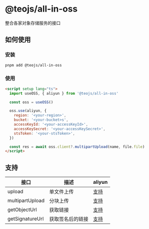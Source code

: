# @teojs/all-in-oss

整合各家对象存储服务的接口

## 如何使用

### 安装

```bash
pnpm add @teojs/all-in-oss
```

### 使用

```html
<script setup lang="ts">
  import useOSS, { aliyun } from '@teojs/all-in-oss'

  const oss = useOSS()

  oss.use(aliyun, {
    region: '<your-region>',
    bucket: '<your-bucket>s',
    accessKeyId: '<your-accessKeyId>',
    accessKeySecret: '<your-accessKeySecret>',
    stsToken: '<your-stsToken>',
  })

  const res = await oss.client?.multipartUpload(name, file.file)
</script>
```

## 支持

| 接口            | 描述             | aliyun                                                                                         |
| --------------- | ---------------- | ---------------------------------------------------------------------------------------------- |
| upload          | 单文件上传       | [支持](https://github.com/ali-sdk/ali-oss?tab=readme-ov-file#putname-file-options)             |
| multipartUpload | 分块上传         | [支持](https://github.com/ali-sdk/ali-oss?tab=readme-ov-file#multipartuploadname-file-options) |
| getObjectUrl    | 获取链接         | [支持](https://github.com/ali-sdk/ali-oss?tab=readme-ov-file#getobjecturlname-baseurl)         |
| getSignatureUrl | 获取签名后的链接 | [支持](https://github.com/ali-sdk/ali-oss?tab=readme-ov-file#signatureurlname-options)         |
